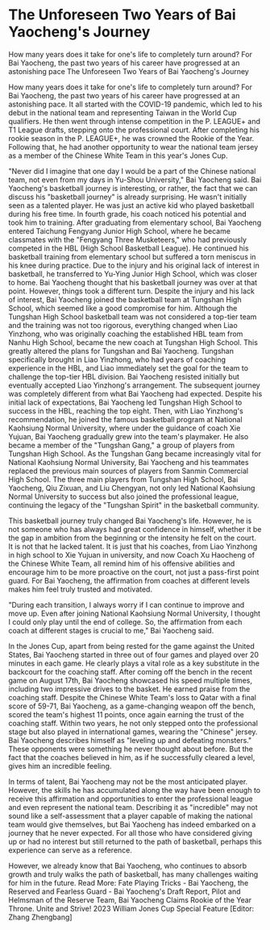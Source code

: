 # The Unforeseen Two Years of Bai Yaocheng's Journey

How many years does it take for one's life to completely turn around? For Bai Yaocheng, the past two years of his career have progressed at an astonishing pace 
  The Unforeseen Two Years of Bai Yaocheng's Journey

How many years does it take for one's life to completely turn around? For Bai Yaocheng, the past two years of his career have progressed at an astonishing pace. It all started with the COVID-19 pandemic, which led to his debut in the national team and representing Taiwan in the World Cup qualifiers. He then went through intense competition in the P. LEAGUE+ and T1 League drafts, stepping onto the professional court. After completing his rookie season in the P. LEAGUE+, he was crowned the Rookie of the Year. Following that, he had another opportunity to wear the national team jersey as a member of the Chinese White Team in this year's Jones Cup.

"Never did I imagine that one day I would be a part of the Chinese national team, not even from my days in Yu-Shou University," Bai Yaocheng said. Bai Yaocheng's basketball journey is interesting, or rather, the fact that we can discuss his "basketball journey" is already surprising. He wasn't initially seen as a talented player. He was just an active kid who played basketball during his free time. In fourth grade, his coach noticed his potential and took him to training. After graduating from elementary school, Bai Yaocheng entered Taichung Fengyang Junior High School, where he became classmates with the "Fengyang Three Musketeers," who had previously competed in the HBL (High School Basketball League). He continued his basketball training from elementary school but suffered a torn meniscus in his knee during practice. Due to the injury and his original lack of interest in basketball, he transferred to Yu-Ying Junior High School, which was closer to home. Bai Yaocheng thought that his basketball journey was over at that point. However, things took a different turn. Despite the injury and his lack of interest, Bai Yaocheng joined the basketball team at Tungshan High School, which seemed like a good compromise for him. Although the Tungshan High School basketball team was not considered a top-tier team and the training was not too rigorous, everything changed when Liao Yinzhong, who was originally coaching the established HBL team from Nanhu High School, became the new coach at Tungshan High School. This greatly altered the plans for Tungshan and Bai Yaocheng. Tungshan specifically brought in Liao Yinzhong, who had years of coaching experience in the HBL, and Liao immediately set the goal for the team to challenge the top-tier HBL division. Bai Yaocheng resisted initially but eventually accepted Liao Yinzhong's arrangement. The subsequent journey was completely different from what Bai Yaocheng had expected. Despite his initial lack of expectations, Bai Yaocheng led Tungshan High School to success in the HBL, reaching the top eight. Then, with Liao Yinzhong's recommendation, he joined the famous basketball program at National Kaohsiung Normal University, where under the guidance of coach Xie Yujuan, Bai Yaocheng gradually grew into the team's playmaker. He also became a member of the "Tungshan Gang," a group of players from Tungshan High School. As the Tungshan Gang became increasingly vital for National Kaohsiung Normal University, Bai Yaocheng and his teammates replaced the previous main sources of players from Sanmin Commercial High School. The three main players from Tungshan High School, Bai Yaocheng, Qiu Zixuan, and Liu Chengyan, not only led National Kaohsiung Normal University to success but also joined the professional league, continuing the legacy of the "Tungshan Spirit" in the basketball community.

This basketball journey truly changed Bai Yaocheng's life. However, he is not someone who has always had great confidence in himself, whether it be the gap in ambition from the beginning or the intensity he felt on the court. It is not that he lacked talent. It is just that his coaches, from Liao Yinzhong in high school to Xie Yujuan in university, and now Coach Xu Haocheng of the Chinese White Team, all remind him of his offensive abilities and encourage him to be more proactive on the court, not just a pass-first point guard. For Bai Yaocheng, the affirmation from coaches at different levels makes him feel truly trusted and motivated.

"During each transition, I always worry if I can continue to improve and move up. Even after joining National Kaohsiung Normal University, I thought I could only play until the end of college. So, the affirmation from each coach at different stages is crucial to me," Bai Yaocheng said.

In the Jones Cup, apart from being rested for the game against the United States, Bai Yaocheng started in three out of four games and played over 20 minutes in each game. He clearly plays a vital role as a key substitute in the backcourt for the coaching staff. After coming off the bench in the recent game on August 17th, Bai Yaocheng showcased his speed multiple times, including two impressive drives to the basket. He earned praise from the coaching staff. Despite the Chinese White Team's loss to Qatar with a final score of 59-71, Bai Yaocheng, as a game-changing weapon off the bench, scored the team's highest 11 points, once again earning the trust of the coaching staff. Within two years, he not only stepped onto the professional stage but also played in international games, wearing the "Chinese" jersey. Bai Yaocheng describes himself as "leveling up and defeating monsters." These opponents were something he never thought about before. But the fact that the coaches believed in him, as if he successfully cleared a level, gives him an incredible feeling.

In terms of talent, Bai Yaocheng may not be the most anticipated player. However, the skills he has accumulated along the way have been enough to receive this affirmation and opportunities to enter the professional league and even represent the national team. Describing it as "incredible" may not sound like a self-assessment that a player capable of making the national team would give themselves, but Bai Yaocheng has indeed embarked on a journey that he never expected. For all those who have considered giving up or had no interest but still returned to the path of basketball, perhaps this experience can serve as a reference.

However, we already know that Bai Yaocheng, who continues to absorb growth and truly walks the path of basketball, has many challenges waiting for him in the future. Read More: Fate Playing Tricks - Bai Yaocheng, the Reserved and Fearless Guard - Bai Yaocheng's Draft Report, Pilot and Helmsman of the Reserve Team, Bai Yaocheng Claims Rookie of the Year Throne. Unite and Strive! 2023 William Jones Cup Special Feature [Editor: Zhang Zhengbang]